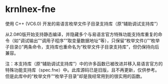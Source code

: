 # krnlnex-fne
使用 C++ (VC6.0) 开发的易语言枚举文件子目录支持库（原“辅助调试支持库”）

从2.0#0版开始支持静态编译，并隐藏多个与易语言官方特殊功能支持库重复的命令（如“调试输出”“调用子程序”“取变量数据地址”等），只保留“枚举文件()”“枚举子目录()”两条命令，支持库也重命名为“枚举文件子目录支持库”，但仍保持向后兼容。

注：本支持库（原“辅助调试支持库”）中的许多函数已被改进并移入易语言官方的特殊功能支持库（spec.fne）中。此库源码已是旧版，且不再更新，仅供参考。但是此库中的“枚举文件”“枚举子目录”却是我经常用到的很实用的函数。
